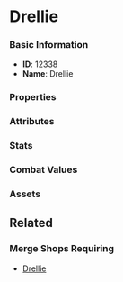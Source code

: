 # Drellie

<no description available>

### Basic Information

- **ID**: 12338
- **Name**: Drellie

### Properties


### Attributes


### Stats


### Combat Values


### Assets


## Related

### Merge Shops Requiring

- [Drellie](../merge-shops/204-drellie.md)

